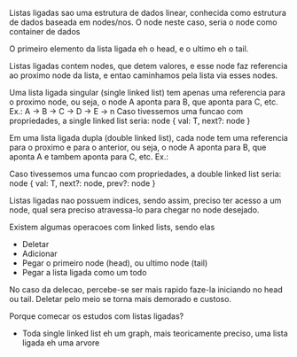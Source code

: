 Listas ligadas sao uma estrutura de dados linear, conhecida como estrutura de dados baseada em nodes/nos.
O node neste caso, seria o node como container de dados

O primeiro elemento da lista ligada eh o head, e o ultimo eh o tail.

Listas ligadas contem nodes, que detem valores, e esse node faz referencia ao proximo node da lista, e entao caminhamos pela lista via esses nodes.

Uma lista ligada singular (single linked list) tem apenas uma referencia para o proximo node, ou seja, o node A aponta para B, que aponta para C, etc. Ex.:
A -> B -> C -> D -> E -> n
Caso tivessemos uma funcao com propriedades, a single linked list seria:
node<t> { val: T, next?: node<t> }

Em uma lista ligada dupla (double linked list), cada node tem uma referencia para o proximo e para o anterior, ou seja, o node A aponta para B, que aponta A e tambem aponta para C, etc. Ex.:

Caso tivessemos uma funcao com propriedades, a double linked list seria:
node<t> { val: T, next?: node<t>, prev?: node<t> }

Listas ligadas nao possuem indices, sendo assim, preciso ter acesso a um node, qual sera preciso atravessa-lo para chegar no node desejado.

Existem algumas operacoes com linked lists, sendo elas

- Deletar
- Adicionar
- Pegar o primeiro node (head), ou ultimo node (tail)
- Pegar a lista ligada como um todo

No caso da delecao, percebe-se ser mais rapido faze-la iniciando no head ou tail. Deletar pelo meio se torna mais demorado e custoso.

Porque comecar os estudos com listas ligadas?

- Toda single linked list eh um graph, mais teoricamente preciso, uma lista ligada eh uma arvore
